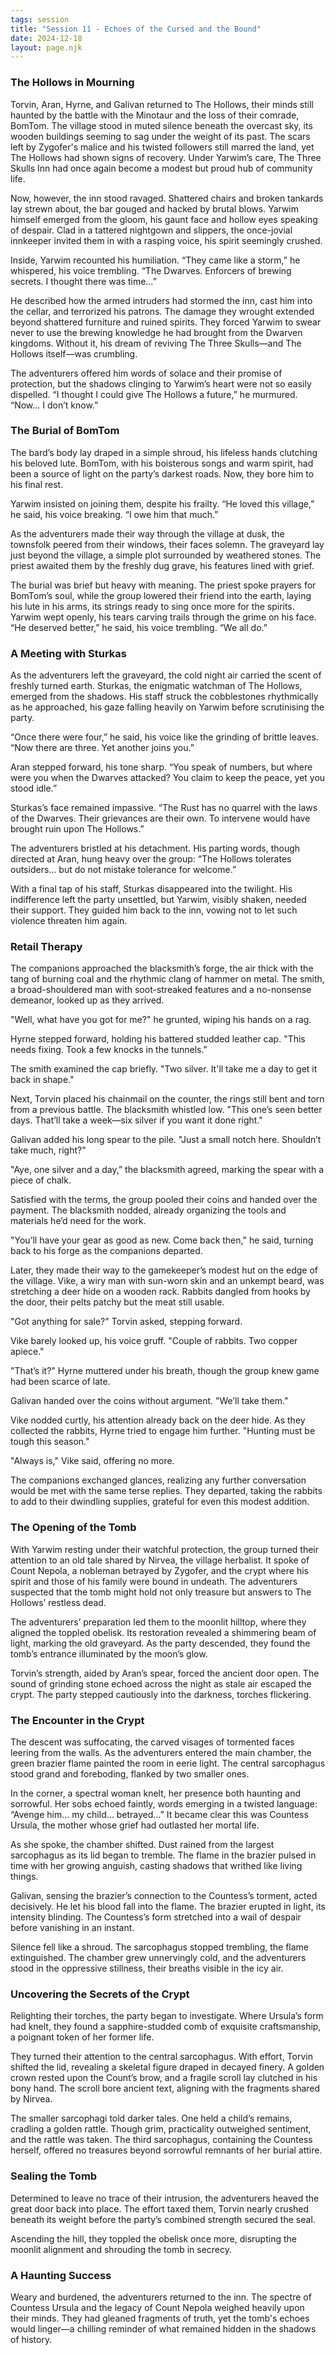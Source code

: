 ```yaml
---
tags: session
title: "Session 11 - Echoes of the Cursed and the Bound"
date: 2024-12-18
layout: page.njk
---
```

### The Hollows in Mourning

Torvin, Aran, Hyrne, and Galivan returned to The Hollows, their minds still haunted by the battle with the Minotaur and the loss of their comrade, BomTom. The village stood in muted silence beneath the overcast sky, its wooden buildings seeming to sag under the weight of its past. The scars left by Zygofer's malice and his twisted followers still marred the land, yet The Hollows had shown signs of recovery. Under Yarwim’s care, The Three Skulls Inn had once again become a modest but proud hub of community life.

Now, however, the inn stood ravaged. Shattered chairs and broken tankards lay strewn about, the bar gouged and hacked by brutal blows. Yarwim himself emerged from the gloom, his gaunt face and hollow eyes speaking of despair. Clad in a tattered nightgown and slippers, the once-jovial innkeeper invited them in with a rasping voice, his spirit seemingly crushed.

Inside, Yarwim recounted his humiliation. “They came like a storm,” he whispered, his voice trembling. “The Dwarves. Enforcers of brewing secrets. I thought there was time…”

He described how the armed intruders had stormed the inn, cast him into the cellar, and terrorized his patrons. The damage they wrought extended beyond shattered furniture and ruined spirits. They forced Yarwim to swear never to use the brewing knowledge he had brought from the Dwarven kingdoms. Without it, his dream of reviving The Three Skulls—and The Hollows itself—was crumbling.

The adventurers offered him words of solace and their promise of protection, but the shadows clinging to Yarwim’s heart were not so easily dispelled. “I thought I could give The Hollows a future,” he murmured. “Now… I don’t know.”

### The Burial of BomTom

The bard’s body lay draped in a simple shroud, his lifeless hands clutching his beloved lute. BomTom, with his boisterous songs and warm spirit, had been a source of light on the party’s darkest roads. Now, they bore him to his final rest.

Yarwim insisted on joining them, despite his frailty. “He loved this village,” he said, his voice breaking. “I owe him that much.”

As the adventurers made their way through the village at dusk, the townsfolk peered from their windows, their faces solemn. The graveyard lay just beyond the village, a simple plot surrounded by weathered stones. The priest awaited them by the freshly dug grave, his features lined with grief.

The burial was brief but heavy with meaning. The priest spoke prayers for BomTom’s soul, while the group lowered their friend into the earth, laying his lute in his arms, its strings ready to sing once more for the spirits. Yarwim wept openly, his tears carving trails through the grime on his face. “He deserved better,” he said, his voice trembling. “We all do.”

### A Meeting with Sturkas

As the adventurers left the graveyard, the cold night air carried the scent of freshly turned earth. Sturkas, the enigmatic watchman of The Hollows, emerged from the shadows. His staff struck the cobblestones rhythmically as he approached, his gaze falling heavily on Yarwim before scrutinising the party.

“Once there were four,” he said, his voice like the grinding of brittle leaves. “Now there are three. Yet another joins you.”

Aran stepped forward, his tone sharp. “You speak of numbers, but where were you when the Dwarves attacked? You claim to keep the peace, yet you stood idle.”

Sturkas’s face remained impassive. “The Rust has no quarrel with the laws of the Dwarves. Their grievances are their own. To intervene would have brought ruin upon The Hollows.”

The adventurers bristled at his detachment. His parting words, though directed at Aran, hung heavy over the group: “The Hollows tolerates outsiders… but do not mistake tolerance for welcome.”

With a final tap of his staff, Sturkas disappeared into the twilight. His indifference left the party unsettled, but Yarwim, visibly shaken, needed their support. They guided him back to the inn, vowing not to let such violence threaten him again.

### Retail Therapy

The companions approached the blacksmith’s forge, the air thick with the tang of burning coal and the rhythmic clang of hammer on metal. The smith, a broad-shouldered man with soot-streaked features and a no-nonsense demeanor, looked up as they arrived.

"Well, what have you got for me?" he grunted, wiping his hands on a rag.

Hyrne stepped forward, holding his battered studded leather cap. "This needs fixing. Took a few knocks in the tunnels."

The smith examined the cap briefly. "Two silver. It'll take me a day to get it back in shape."

Next, Torvin placed his chainmail on the counter, the rings still bent and torn from a previous battle. The blacksmith whistled low. "This one’s seen better days. That’ll take a week—six silver if you want it done right."

Galivan added his long spear to the pile. "Just a small notch here. Shouldn’t take much, right?"

"Aye, one silver and a day,” the blacksmith agreed, marking the spear with a piece of chalk.

Satisfied with the terms, the group pooled their coins and handed over the payment. The blacksmith nodded, already organizing the tools and materials he’d need for the work.

"You’ll have your gear as good as new. Come back then," he said, turning back to his forge as the companions departed.

Later, they made their way to the gamekeeper’s modest hut on the edge of the village. Vike, a wiry man with sun-worn skin and an unkempt beard, was stretching a deer hide on a wooden rack. Rabbits dangled from hooks by the door, their pelts patchy but the meat still usable.

"Got anything for sale?" Torvin asked, stepping forward.

Vike barely looked up, his voice gruff. "Couple of rabbits. Two copper apiece."

"That’s it?" Hyrne muttered under his breath, though the group knew game had been scarce of late.

Galivan handed over the coins without argument. "We’ll take them."

Vike nodded curtly, his attention already back on the deer hide. As they collected the rabbits, Hyrne tried to engage him further. "Hunting must be tough this season."

"Always is," Vike said, offering no more.

The companions exchanged glances, realizing any further conversation would be met with the same terse replies. They departed, taking the rabbits to add to their dwindling supplies, grateful for even this modest addition.

### The Opening of the Tomb

With Yarwim resting under their watchful protection, the group turned their attention to an old tale shared by Nirvea, the village herbalist. It spoke of Count Nepola, a nobleman betrayed by Zygofer, and the crypt where his spirit and those of his family were bound in undeath. The adventurers suspected that the tomb might hold not only treasure but answers to The Hollows’ restless dead.

The adventurers’ preparation led them to the moonlit hilltop, where they aligned the toppled obelisk. Its restoration revealed a shimmering beam of light, marking the old graveyard. As the party descended, they found the tomb’s entrance illuminated by the moon’s glow.

Torvin’s strength, aided by Aran’s spear, forced the ancient door open. The sound of grinding stone echoed across the night as stale air escaped the crypt. The party stepped cautiously into the darkness, torches flickering.

### The Encounter in the Crypt

The descent was suffocating, the carved visages of tormented faces leering from the walls. As the adventurers entered the main chamber, the green brazier flame painted the room in eerie light. The central sarcophagus stood grand and foreboding, flanked by two smaller ones.

In the corner, a spectral woman knelt, her presence both haunting and sorrowful. Her sobs echoed faintly, words emerging in a twisted language: “Avenge him… my child… betrayed…” It became clear this was Countess Ursula, the mother whose grief had outlasted her mortal life.

As she spoke, the chamber shifted. Dust rained from the largest sarcophagus as its lid began to tremble. The flame in the brazier pulsed in time with her growing anguish, casting shadows that writhed like living things.

Galivan, sensing the brazier’s connection to the Countess’s torment, acted decisively. He let his blood fall into the flame. The brazier erupted in light, its intensity blinding. The Countess’s form stretched into a wail of despair before vanishing in an instant.

Silence fell like a shroud. The sarcophagus stopped trembling, the flame extinguished. The chamber grew unnervingly cold, and the adventurers stood in the oppressive stillness, their breaths visible in the icy air.

### Uncovering the Secrets of the Crypt

Relighting their torches, the party began to investigate. Where Ursula’s form had knelt, they found a sapphire-studded comb of exquisite craftsmanship, a poignant token of her former life.

They turned their attention to the central sarcophagus. With effort, Torvin shifted the lid, revealing a skeletal figure draped in decayed finery. A golden crown rested upon the Count’s brow, and a fragile scroll lay clutched in his bony hand. The scroll bore ancient text, aligning with the fragments shared by Nirvea.

The smaller sarcophagi told darker tales. One held a child’s remains, cradling a golden rattle. Though grim, practicality outweighed sentiment, and the rattle was taken. The third sarcophagus, containing the Countess herself, offered no treasures beyond sorrowful remnants of her burial attire.

### Sealing the Tomb

Determined to leave no trace of their intrusion, the adventurers heaved the great door back into place. The effort taxed them, Torvin nearly crushed beneath its weight before the party’s combined strength secured the seal.

Ascending the hill, they toppled the obelisk once more, disrupting the moonlit alignment and shrouding the tomb in secrecy.

### A Haunting Success

Weary and burdened, the adventurers returned to the inn. The spectre of Countess Ursula and the legacy of Count Nepola weighed heavily upon their minds. They had gleaned fragments of truth, yet the tomb's echoes would linger—a chilling reminder of what remained hidden in the shadows of history.
